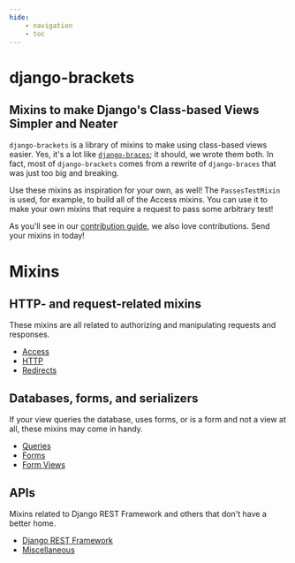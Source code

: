 ```yaml
---
hide:
    - navigation
    - toc
---
```


# django-brackets
## Mixins to make Django's Class-based Views Simpler and Neater

`django-brackets` is a library of mixins to make using class-based views easier. Yes, it's a lot like [`django-braces`](https://github.com/brack3t/django-braces); it should, we wrote them both. In fact, most of `django-brackets` comes from a rewrite of `django-braces` that was just too big and breaking.

Use these mixins as inspiration for your own, as well! The `PassesTestMixin` is used, for example, to build all of the Access mixins. You can use it to make your own mixins that require a request to pass some arbitrary test!

As you'll see in our [contribution guide], we also love contributions. Send your mixins in today!

# Mixins

## HTTP- and request-related mixins

These mixins are all related to authorizing and manipulating requests and responses.

- [Access](mixins/access.md)
- [HTTP](mixins/http.md)
- [Redirects](mixins/redirects.md)

## Databases, forms, and serializers

If your view queries the database, uses forms, or is a form and not a view at all, these mixins may come in handy.

- [Queries](mixins/queries.md)
- [Forms](mixins/forms.md)
- [Form Views](mixins/form_views.md)

## APIs

Mixins related to Django REST Framework and others that don't have a better home.

- [Django REST Framework](mixins/rest_framework.md)
- [Miscellaneous](mixins/misc.md)


[contribution guide]: contribution_guide.md
